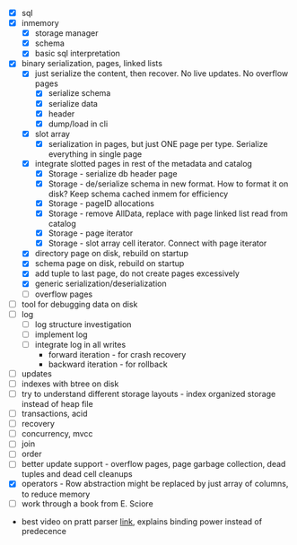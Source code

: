 * [x] sql
* [x] inmemory
    * [x] storage manager
    * [x] schema
    * [x] basic sql interpretation
* [x] binary serialization, pages, linked lists
    * [x] just serialize the content, then recover. No live updates. No overflow pages
        * [x] serialize schema
        * [x] serialize data
        * [x] header
        * [x] dump/load in cli
    * [x] slot array
        * [x] serialization in pages, but just ONE page per type. Serialize everything in single page
    * [x] integrate slotted pages in rest of the metadata and catalog
        * [x] Storage - serialize db header page
        * [x] Storage - de/serialize schema in new format. How to format it on disk? Keep schema cached inmem for efficiency
        * [x] Storage - pageID allocations
        * [x] Storage - remove AllData, replace with page linked list read from catalog
        * [x] Storage - page iterator
        * [x] Storage - slot array cell iterator. Connect with page iterator
    * [x] directory page on disk, rebuild on startup
    * [x] schema page on disk, rebuild on startup
    * [x] add tuple to last page, do not create pages excessively
    * [x] generic serialization/deserialization
    * [ ] overflow pages
* [ ] tool for debugging data on disk
* [ ] log
    * [ ] log structure investigation
    * [ ] implement log
    * [ ] integrate log in all writes
        * forward iteration - for crash recovery
        * backward iteration - for rollback
* [ ] updates
* [ ] indexes with btree on disk
* [ ] try to understand different storage layouts - index organized storage instead of heap file
* [ ] transactions, acid
* [ ] recovery
* [ ] concurrency, mvcc
* [ ] join
* [ ] order
* [ ] better update support - overflow pages, page garbage collection, dead tuples and dead cell cleanups 
* [x] operators - Row abstraction might be replaced by just array of columns, to reduce memory
* [ ] work through a book from E. Sciore

* best video on pratt parser [link](https://www.youtube.com/watch?v=0c8b7YfsBKs), explains binding power instead of predecence
